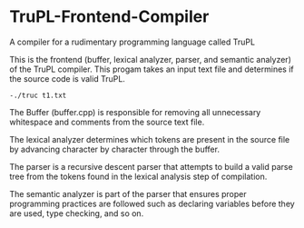 # TruPL-Frontend-Compiler
A compiler for a rudimentary programming language called TruPL

This is the frontend (buffer, lexical analyzer, parser, and semantic analyzer) of the TruPL compiler.
This progam takes an input text file and determines if the source code is valid TruPL.


    -./truc t1.txt
    
The Buffer (buffer.cpp) is responsible for removing all unnecessary whitespace and comments from the source text file.

The lexical analyzer determines which tokens are present in the source file by advancing character by character through the buffer.

The parser is a recursive descent parser that attempts to build a valid parse tree from the tokens found in the lexical analysis step of compilation.

The semantic analyzer is part of the parser that ensures proper programming practices are followed such as declaring variables before they are used, type checking, and so on. 
